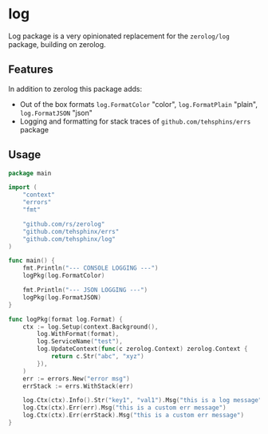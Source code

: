 # log

Log package is a very opinionated replacement for the `zerolog/log` package, building on zerolog.

## Features

In addition to zerolog this package adds:

- Out of the box formats `log.FormatColor` "color", `log.FormatPlain` "plain", `log.FormatJSON` "json"
- Logging and formatting for stack traces of `github.com/tehsphins/errs` package

## Usage

```go
package main

import (
	"context"
	"errors"
	"fmt"

	"github.com/rs/zerolog"
	"github.com/tehsphinx/errs"
	"github.com/tehsphinx/log"
)

func main() {
	fmt.Println("--- CONSOLE LOGGING ---")
	logPkg(log.FormatColor)

	fmt.Println("--- JSON LOGGING ---")
	logPkg(log.FormatJSON)
}

func logPkg(format log.Format) {
	ctx := log.Setup(context.Background(),
		log.WithFormat(format),
		log.ServiceName("test"),
		log.UpdateContext(func(c zerolog.Context) zerolog.Context {
			return c.Str("abc", "xyz")
		}),
	)
	err := errors.New("error msg")
	errStack := errs.WithStack(err)

	log.Ctx(ctx).Info().Str("key1", "val1").Msg("this is a log message")
	log.Ctx(ctx).Err(err).Msg("this is a custom err message")
	log.Ctx(ctx).Err(errStack).Msg("this is a custom err message")
}
```
